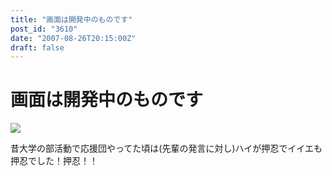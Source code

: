 ```yaml
---
title: "画面は開発中のものです"
post_id: "3610"
date: "2007-08-26T20:15:00Z"
draft: false
---
```


# 画面は開発中のものです

![](/image/mixi/2007/542131374_52_s.png)  
  
昔大学の部活動で応援団やってた頃は(先輩の発言に対し)ハイが押忍でイイエも押忍でした！押忍！！
